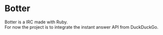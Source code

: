 Botter
======
Botter is a IRC made with Ruby.  
For now the project is to integrate the instant answer API from DuckDuckGo.